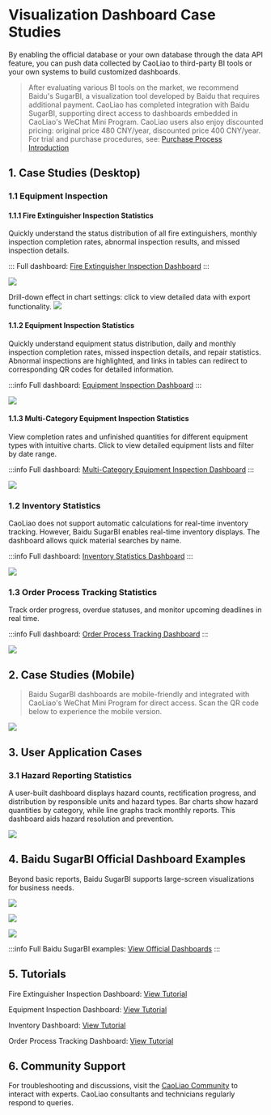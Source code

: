 # Visualization Dashboard Case Studies

By enabling the official database or your own database through the data API feature, you can push data collected by CaoLiao to third-party BI tools or your own systems to build customized dashboards.

> After evaluating various BI tools on the market, we recommend Baidu's SugarBI, a visualization tool developed by Baidu that requires additional payment. CaoLiao has completed integration with Baidu SugarBI, supporting direct access to dashboards embedded in CaoLiao's WeChat Mini Program. CaoLiao users also enjoy discounted pricing: original price 480 CNY/year, discounted price 400 CNY/year. For trial and purchase procedures, see: [Purchase Process Introduction](#3)

## 1. Case Studies (Desktop)

### 1.1 Equipment Inspection

#### 1.1.1 Fire Extinguisher Inspection Statistics

Quickly understand the status distribution of all fire extinguishers, monthly inspection completion rates, abnormal inspection results, and missed inspection details.

:::
Full dashboard: [Fire Extinguisher Inspection Dashboard](https://sugar.aipage.com/report/r_1013e-c01cfp4f-kx4458/fcee1232ebbe2ddd58cd7bfc83ff3537)
:::

![](https://blogcdnimg.clewm.net/2024/08/image-1723516908922_17235169093164.png?x-oss-process=image/auto-orient,1/quality,q_50/format,jpg)

Drill-down effect in chart settings: click to view detailed data with export functionality.
![](https://blogcdnimg.clewm.net/2024/08/image-1723776511534_17237765107465.png?x-oss-process=image/auto-orient,1/quality,q_50/format,jpg)

#### 1.1.2 Equipment Inspection Statistics

Quickly understand equipment status distribution, daily and monthly inspection completion rates, missed inspection details, and repair statistics. Abnormal inspections are highlighted, and links in tables can redirect to corresponding QR codes for detailed information.

:::info
Full dashboard: [Equipment Inspection Dashboard](https://sugar.aipage.com/report/r_1013e-9v9n7s7j-kbpqev/29e4390c42aed641ab23ebb389e2bc7d)
:::

![](https://blogcdnimg.clewm.net/2024/08/image-1723520993854_17235209943310.png?x-oss-process=image/auto-orient,1/quality,q_50/format,jpg)

#### 1.1.3 Multi-Category Equipment Inspection Statistics

View completion rates and unfinished quantities for different equipment types with intuitive charts. Click to view detailed equipment lists and filter by date range.

:::info
Full dashboard: [Multi-Category Equipment Inspection Dashboard](https://sugar.aipage.com/report/r_1013e-17hzobcu-kbgmgv/86b0d1a98d22b5afe789e16c0502f69d)
:::

![](https://blogcdnimg.clewm.net/2024/08/image-1723521304786_17235213052216.png?x-oss-process=image/auto-orient,1/quality,q_50/format,jpg)

### 1.2 Inventory Statistics

CaoLiao does not support automatic calculations for real-time inventory tracking. However, Baidu SugarBI enables real-time inventory displays. The dashboard allows quick material searches by name.

:::info
Full dashboard: [Inventory Statistics Dashboard](https://sugar.aipage.com/report/r_1013e-boo7mgij-kejxgz/8b0d83bc802236bbcc12a545fa4f1cbd)
:::

![](https://blogcdnimg.clewm.net/2024/08/image-1723525490052_17235254913517.png?x-oss-process=image/auto-orient,1/quality,q_50/format,jpg)

### 1.3 Order Process Tracking Statistics

Track order progress, overdue statuses, and monitor upcoming deadlines in real time.

:::info
Full dashboard: [Order Process Tracking Dashboard](https://sugar.aipage.com/report/r_1013e-4x3fqkxf-o5dj7p/d1d9f9022d0ed65e3f86828b55946306)
:::

![](https://blogcdnimg.clewm.net/2024/08/image-1723526748277_17235267493700.png?x-oss-process=image/auto-orient,1/quality,q_50/format,jpg)

## 2. Case Studies (Mobile)

> Baidu SugarBI dashboards are mobile-friendly and integrated with CaoLiao's WeChat Mini Program for direct access. Scan the QR code below to experience the mobile version.

![](https://blogcdnimg.clewm.net/2024/08/image-1723784421772_17237844209476.png?x-oss-process=image/auto-orient,1/quality,q_50/format,jpg)

## 3. User Application Cases

### 3.1 Hazard Reporting Statistics

A user-built dashboard displays hazard counts, rectification progress, and distribution by responsible units and hazard types. Bar charts show hazard quantities by category, while line graphs track monthly reports. This dashboard aids hazard resolution and prevention.

![](https://blogcdnimg.clewm.net/2024/08/image-1723526939811_17235269408521.png?x-oss-process=image/auto-orient,1/quality,q_50/format,jpg)

## 4. Baidu SugarBI Official Dashboard Examples

Beyond basic reports, Baidu SugarBI supports large-screen visualizations for business needs.

![](https://blogcdnimg.clewm.net/2024/08/image-1723527618844_17235276200978.png?x-oss-process=image/auto-orient,1/quality,q_50/format,jpg)

![](https://blogcdnimg.clewm.net/2024/08/image-1723527626521_17235276288690.png?x-oss-process=image/auto-orient,1/quality,q_50/format,jpg)

![](https://blogcdnimg.clewm.net/2024/08/image-1723527642062_17235276437483.png?x-oss-process=image/auto-orient,1/quality,q_50/format,jpg)

:::info
Full Baidu SugarBI examples: [View Official Dashboards](https://sugar.aipage.com/dataPortalShare/SugarBI?menu=m_l4dxozzg3omw9)
:::

## 5. Tutorials

Fire Extinguisher Inspection Dashboard: [View Tutorial](https://cli.im/help/94142)

Equipment Inspection Dashboard: [View Tutorial](./en/data-api/BI/api-with-sugar.md)

Inventory Dashboard: [View Tutorial](https://cli.im/help/74908)

Order Process Tracking Dashboard: [View Tutorial](https://cli.im/help/68626)

## 6. Community Support

For troubleshooting and discussions, visit the [CaoLiao Community](https://cli.im/community/minihome/question/104) to interact with experts. CaoLiao consultants and technicians regularly respond to queries.